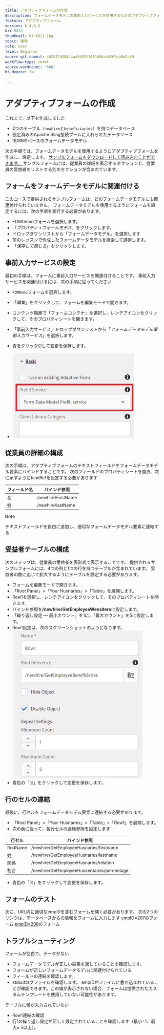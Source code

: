 ```yaml
---
title: アダプティブフォームの作成
description: フォームデータモデルの事前入力サービスを使用するためのアダプティブフォームの作成と設定
feature: アダプティブフォーム
version: 6.4,6.5
kt: 5813
thumbnail: kt-5813.jpg
topic: 開発
role: User
level: Beginner
source-git-commit: 462417d384c4aa5d99110f1b8dadd165ea9b2a49
workflow-type: tm+mt
source-wordcount: '609'
ht-degree: 2%

---
```



# アダプティブフォームの作成

これまで、以下を作成しました

* 2つのテーブル（`newhire`と`beneficiaries`）を持つデータベース
* 設定済みのApache Sling接続プールに入れられたデータソース
* RDBMSベースのフォームデータモデル

次の手順では、フォームデータモデルを使用するようにアダプティブフォームを作成し、設定します。  [サンプルフォームをダウンロードして読み込むことができます。 ](assets/fdm-demo-af.zip)サンプルフォームには、従業員の詳細を表示するセクションと、従業員の受益者をリストする別のセクションが含まれています。

## フォームをフォームデータモデルに関連付ける

このコースで提供されるサンプルフォームは、どのフォームデータモデルにも関連付けられていません。 フォームデータモデルを使用するようにフォームを設定するには、次の手順を実行する必要があります。

* FDMDemoフォームを選択します。
* 「_プロパティ_->_フォームモデル_」をクリックします。
* ドロップダウンリストから「フォームデータモデル」を選択します
* 前のレッスンで作成したフォームデータモデルを検索して選択します。
* 「_保存して閉じる_」をクリックします。

## 事前入力サービスの設定

最初の手順は、フォームに事前入力サービスを関連付けることです。 事前入力サービスを関連付けるには、次の手順に従ってください

* `FDMDemo`フォームを選択します。
* 「_編集_」をクリックして、フォームを編集モードで開きます。
* コンテンツ階層で「フォームコンテナ」を選択し、レンチアイコンをクリックして、そのプロパティシートを開きます。
* 「事前入力サービス」ドロップダウンリストから「_フォームデータモデル事前入力サービス_」を選択します。
* 青をクリック☑して変更を保存します。

* ![prefill-service](assets/fdm-prefill.png)

## 従業員の詳細の構成

次の手順は、アダプティブフォームのテキストフィールドをフォームデータモデル要素にバインドすることです。 次のフィールドのプロパティシートを開き、次に示すようにbindRefを設定する必要があります


| フィールド名 | バインド参照 |
|------------|--------------------|
| 名 | /newhire/FirstName |
| 姓 | /newhire/lastName |

>[!NOTE]
>
>テキストフィールドを自由に追加し、適切なフォームデータモデル要素に連結する

## 受益者テーブルの構成

次のステップは、従業員の受益者を表形式で表示することです。 提供されるサンプルフォームには、4つの列と1つの行を持つテーブルが含まれています。 受益者の数に応じて拡大するようにテーブルを設定する必要があります。

* フォームを編集モードで開きます。
* 「Root Panel」>「Your Husnaries」>「Table」を展開します。
* Row1を選択し、レンチアイコンをクリックして、そのプロパティシートを開きます。
* バインド参照を&#x200B;**/newhire/GetEmployeeWensiters**&#x200B;に設定します。
* 「繰り返し設定 — 最小カウント」を1に、「最大カウント」を5に設定します。
* Row1設定は、次のスクリーンショットのようになります。
   ![row-configure](assets/configure-row.PNG)
* 青色の「☑」をクリックして変更を保存します。

## 行のセルの連結

最後に、行セルをフォームデータモデル要素に連結する必要があります。

* 「Root Panel」>「Your Husnaries」>「Table」>「Row1」を展開します。
* 次の表に従って、各行セルの連結参照を設定します

| 行セル | バインド参照 |
|------------|----------------------------------------------|
| firstName | /newhire/GetEmployeeHusnaries/firstname |
| 姓 | /newhire/GetEmployeeHusnaries/lastname |
| 関係 | /newhire/GetEmployeeHusnaries/relation |
| 割合 | /newhire/GetEmployeeHunsentaries/percentage |

* 青色の「☑」をクリックして変更を保存します。

## フォームのテスト

次に、URL内に適切なempIDを含むフォームを開く必要があります。 次の2つのリンクは、データベースからの情報をフォームに入力します
[empID=207](http://localhost:4502/content/dam/formsanddocuments/fdmdemo/jcr:content?wcmmode=disabled&amp;empID=207)のフォーム
[empID=208](http://localhost:4502/content/dam/formsanddocuments/fdmdemo/jcr:content?wcmmode=disabled&amp;empID=208)のフォーム

## トラブルシューティング

フォームが空白で、データがない

* フォームデータモデルが正しい結果を返していることを確認します。
* フォームが正しいフォームデータモデルに関連付けられている
* フィールドの連結を確認します。
* stdoutログファイルを確認します。 empIDがファイルに書き込まれていることが確認できます。この値が表示されない場合、フォームは提供されたカスタムテンプレートを使用していない可能性があります。

テーブルに値が入力されていない

* Row1連結の確認
* 行1の繰り返し設定が正しく設定されていることを確認します（最小=1、最大= 5以上）。

